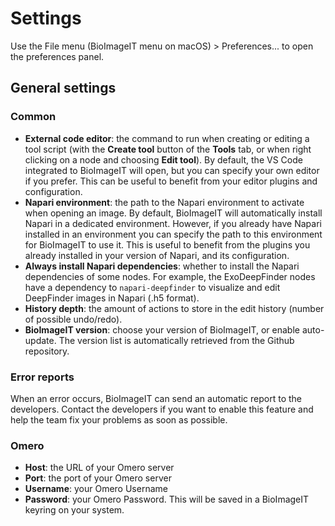 # Settings

Use the File menu (BioImageIT menu on macOS) > Preferences... to open the preferences panel.

## General settings

### Common

- **External code editor**: the command to run when creating or editing a tool script (with the **Create tool** button of the **Tools** tab, or when right clicking on a node and choosing **Edit tool**). By default, the VS Code integrated to BioImageIT will open, but you can specify your own editor if you prefer. This can be useful to benefit from your editor plugins and configuration.
- **Napari environment**: the path to the Napari environment to activate when opening an image. By default, BioImageIT will automatically install Napari in a dedicated environment. However, if you already have Napari installed in an environment you can specify the path to this environment for BioImageIT to use it. This is useful to benefit from the plugins you already installed in your version of Napari, and its configuration.
- **Always install Napari dependencies**: whether to install the Napari dependencies of some nodes. For example, the ExoDeepFinder nodes have a dependency to `napari-deepfinder` to visualize and edit DeepFinder images in Napari (.h5 format).
- **History depth**: the amount of actions to store in the edit history (number of possible undo/redo).
- **BioImageIT version**: choose your version of BioImageIT, or enable auto-update. The version list is automatically retrieved from the Github repository.

### Error reports

When an error occurs, BioImageIT can send an automatic report to the developers. 
Contact the developers if you want to enable this feature and help the team fix your problems as soon as possible.

### Omero

- **Host**: the URL of your Omero server
- **Port**: the port of your Omero server
- **Username**: your Omero Username
- **Password**: your Omero Password. This will be saved in a BioImageIT keyring on your system.